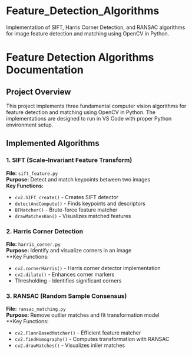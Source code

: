 # Feature_Detection_Algorithms
Implementation of SIFT, Harris Corner Detection, and RANSAC algorithms for image feature detection and matching using OpenCV in Python.

# Feature Detection Algorithms Documentation

## Project Overview
This project implements three fundamental computer vision algorithms for feature detection and matching using OpenCV in Python. The implementations are designed to run in VS Code with proper Python environment setup.

## Implemented Algorithms

### 1. SIFT (Scale-Invariant Feature Transform)
**File:** `sift_feature.py`  
**Purpose:** Detect and match keypoints between two images  
**Key Functions:**
- `cv2.SIFT_create()` - Creates SIFT detector
- `detectAndCompute()` - Finds keypoints and descriptors
- `BFMatcher()` - Brute-force feature matcher
- `drawMatchesKnn()` - Visualizes matched features

### 2. Harris Corner Detection
**File:** `harris_corner.py`  
**Purpose:** Identify and visualize corners in an image  
**Key Functions:
- `cv2.cornerHarris()` - Harris corner detector implementation
- `cv2.dilate()` - Enhances corner markers
- Thresholding - Identifies significant corners

### 3. RANSAC (Random Sample Consensus)
**File:** `ransac_matching.py`  
**Purpose:** Remove outlier matches and fit transformation model  
**Key Functions:
- `cv2.FlannBasedMatcher()` - Efficient feature matcher
- `cv2.findHomography()` - Computes transformation with RANSAC
- `cv2.drawMatches()` - Visualizes inlier matches
